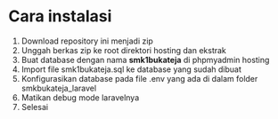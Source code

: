 # Cara instalasi
1. Download repository ini menjadi zip 
2. Unggah berkas zip ke root direktori hosting dan ekstrak
3. Buat database dengan nama <b>smk1bukateja</b> di phpmyadmin hosting
4. Import file smk1bukateja.sql ke database yang sudah dibuat
5. Konfigurasikan database pada file .env yang ada di dalam folder smkbukateja_laravel
6. Matikan debug mode laravelnya
7. Selesai